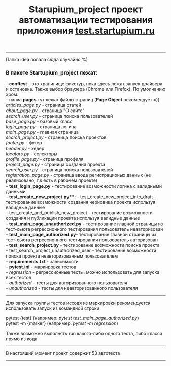 <h1 align="center">Starupium_project проект автоматизации тестирования приложения <a href="https://test.startupium.ru">test.startupium.ru</a></h1><br>

---

Папка idea попала сюда случайно %)<br>
<h3>В пакете Startupium_project лежат:</h3>
- <b>conftest</b> - это хранилище фикстур, пока здесь лежат запуск драйвера и остановка. Также выбор браузера (Chrome или Firefox). По умолчанию хром.<br>
- папка <b>pages</b> тут лежат файлы страниц (<b>Page Object</b> рекомендует =))<br>
   <i>articles_page.py</i> - страница статей<br>
   <i>about_page.py</i> - страница "О сайте"<br>
   <i>search_user.py</i> - страница поиска пользователей<br>
   <i>base_page.py</i> - базовый класс<br>
   <i>login_page.py</i> - страница логина<br>
   <i>main_page.py</i> - главная страница<br>
   <i>search_project.py</i> - страница поиска проектов<br>
   <i>footer.py</i> - футер<br>
   <i>header.py</i> -  хедер<br>
   <i>locators.py</i> - селекторы<br>
   <i>profile_page.py</i> - страница профиля<br>
   <i>project_page.py</i> - страница создания проекта<br>
   <i>search_user.py</i> - страница поиска пользователей<br>
   <i>registration_page.py</i> - страница ввода регистрационых данных (не реализовано, т.к есть в рабочем проекте)<br>
- <b>test_login_page.py</b> - тестирование возможности логина с валидными данными<br>
- <b>test_create_new_project.py**:</b>
    - test_create_new_project_into_draft - тестирование возможности создания черновика проекта используя валидные данные<br>
    - test_create_and_publish_new_project - тестирование возможности создания и публикации проекта используя валидные данные<br>
- <b>test_main_page_unauthorized.py</b> - тестирование главной страницы из тест-сьюта регрессионного тестирования пользователь неавторизован<br>
- <b>test_main_page_authorized.py</b>- тестирование главной страницы из тест-сьюта регрессионного тестирования пользователь авторизован<br>
- <b>test_search_project.py</b> - тестирование возможности поиска проекта<br>
     - test_search_project_unauthorized_user - тестирование возможности поиска проекта неавторизованным пользователем<br>
- <b>requirements.txt</b> - зависимости<br>
- <b>pytest.ini</b> - маркировка тестов<br>
     - <i>regression</i> - регрессионные тесты, можно использовать для запуска всех тестов<br>
     - <i>authorized</i> - тесты для авторизованного пользователя<br>
     - <i>unauthorized</i> - тесты для неавторизованного пользователя<br>
  
---

Для запуска группы тестов исходя из маркировки рекомендуется использовать запуск из командной строки<br>

pytest {test} (например: <i>pytest test_main_page_authorized.py</i>)<br>
pytest -m {marker} (например: <i>pytest -m regression</i>)<br>

Также возможно выполнять run какого-либо одного теста, либо класса прямо из кода<br> 

---

В настоящий момент проект содержит 53 автотеста<br>

---


     

     
   
